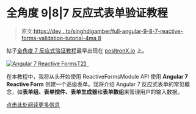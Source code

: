 # 全角度 9|8|7 反应式表单验证教程

> 原文:[https://dev . to/singhdigamber/full-angular-9-8-7-reactive-forms-validation-tutorial-4ma 8](https://dev.to/singhdigamber/full-angular-9-8-7-reactive-forms-validation-tutorial-4ma8)

帖子[全角度 7 反应式验证教程](https://www.positronx.io/angular-7-reactive-forms-validation-tutorial/)最早出现在 [positronX.io](https://www.positronx.io) 上。

[![Angular 7 Reactive Forms](../Images/2392b2cbf3e44d3e658635260ba0f2ef.png)T2】](https://res.cloudinary.com/practicaldev/image/fetch/s--wYhh8d_0--/c_limit%2Cf_auto%2Cfl_progressive%2Cq_auto%2Cw_880/https://www.positronx.io/wp-content/uploads/2019/03/angular-reactive-forms-2030-01.jpg)

在本教程中，我将从头开始使用 ReactiveFormsModule API 使用 **Angular 7 Reactive Form** 创建一个高级表单。我将介绍 Angular 7 反应式表单的常见概念，如**表单组、表单控件、表单生成器**和**表单数组**来管理用户的输入数据。

[点击此处阅读更多信息](https://www.positronx.io/angular-7-reactive-forms-validation-tutorial/)